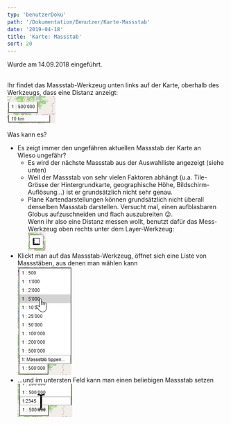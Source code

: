 ```yaml
---
typ: 'benutzerDoku'
path: '/Dokumentation/Benutzer/Karte-Massstab'
date: '2019-04-18'
title: 'Karte: Massstab'
sort: 20
---
```


Wurde am 14.09.2018 eingeführt.<br/><br/>

Ihr findet das Massstab-Werkzeug unten links auf der Karte, oberhalb des Werkzeugs, dass eine Distanz anzeigt:<br/>
![Massstab-Werkzeug](mapScale.png)<br/>

Was kann es?

- Es zeigt immer den ungefähren aktuellen Massstab der Karte an<br/>
  Wieso ungefähr?
  - Es wird der nächste Massstab aus der Auswahlliste angezeigt (siehe unten)
  - Weil der Massstab von sehr vielen Faktoren abhängt (u.a. Tile-Grösse der Hintergrundkarte, geographische Höhe, Bildschirm-Auflösung...) ist er grundsätzlich nicht sehr genau.
  - Plane Kartendarstellungen können grundsätzlich nicht überall denselben Massstab darstellen. Versucht mal, einen aufblasbaren Globus aufzuschneiden und flach auszubreiten :stuck_out_tongue_winking_eye:.<br/>
    Wenn ihr also eine Distanz messen wollt, benutzt dafür das Mess-Werkzeug oben rechts unter dem Layer-Werkzeug:<br/>
    ![Messen](mapMeasure.png)
- Klickt man auf das Massstab-Werkzeug, öffnet sich eine Liste von Massstäben, aus denen man wählen kann<br/>
  ![Massstab wählen](mapScaleOpen.png)
- ...und im untersten Feld kann man einen beliebigen Massstab setzen<br/>
  ![Massstab setzen](mapScaleSet.png)
